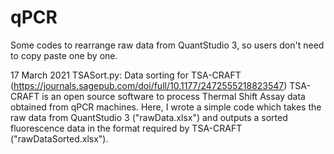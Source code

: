 # qPCR
Some codes to rearrange raw data from QuantStudio 3, so users don't need to copy paste one by one.

17 March 2021
TSASort.py: Data sorting for TSA-CRAFT (https://journals.sagepub.com/doi/full/10.1177/2472555218823547)
TSA-CRAFT is an open source software to process Thermal Shift Assay data obtained from qPCR machines.
Here, I wrote a simple code which takes the raw data from QuantStudio 3 ("rawData.xlsx") and outputs a sorted fluorescence data in the format required by TSA-CRAFT ("rawDataSorted.xlsx").
